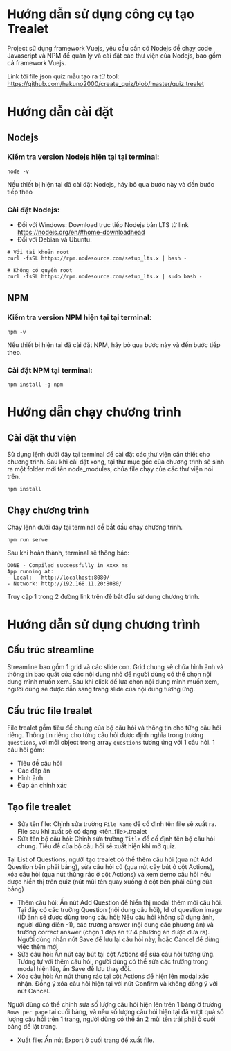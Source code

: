 # Hướng dẫn sử dụng công cụ tạo Trealet

Project sử dụng framework Vuejs, yêu cầu cần có Nodejs để chạy code Javascript và NPM để quản lý và cài đặt các thư viện của Nodejs, bao gồm cả framework Vuejs.

Link tới file json quiz mẫu tạo ra từ tool: https://github.com/hakuno2000/create_quiz/blob/master/quiz.trealet

# Hướng dẫn cài đặt

## Nodejs

### Kiểm tra version Nodejs hiện tại tại terminal:
```
node -v
```
Nếu thiết bị hiện tại đã cài đặt Nodejs, hãy bỏ qua bước này và đến bước tiếp theo

### Cài đặt Nodejs:
- Đối với Windows: Download trực tiếp Nodejs bản LTS từ link https://nodejs.org/en/#home-downloadhead
- Đối với Debian và Ubuntu:
```
# Với tài khoản root
curl -fsSL https://rpm.nodesource.com/setup_lts.x | bash -

# Không có quyền root
curl -fsSL https://rpm.nodesource.com/setup_lts.x | sudo bash -
```

## NPM

### Kiểm tra version NPM hiện tại tại terminal:
```
npm -v
```
Nếu thiết bị hiện tại đã cài đặt NPM, hãy bỏ qua bước này và đến bước tiếp theo.

### Cài đặt NPM tại terminal:
```
npm install -g npm
```

# Hướng dẫn chạy chương trình

## Cài đặt thư viện
Sử dụng lệnh dưới đây tại terminal để cài đặt các thư viện cần thiết cho chương trình. Sau khi cài đặt xong, tại thư mục gốc của chương trình sẽ sinh ra một folder mới tên node_modules, chứa file chạy của các thư viện nói trên.
```
npm install
```

## Chạy chương trình
Chạy lệnh dưới đây tại terminal để bắt đầu chạy chương trình. 
```
npm run serve
```
Sau khi hoàn thành, terminal sẽ thông báo: 
```
DONE - Compiled successfully in xxxx ms
App running at:
- Local:   http://localhost:8080/ 
- Network: http://192.168.11.20:8080/
```
Truy cập 1 trong 2 đường link trên để bắt đầu sử dụng chương trình.

# Hướng dẫn sử dụng chương trình

## Cấu trúc streamline

Streamline bao gồm 1 grid và các slide con. 
Grid chung sẽ chứa hình ảnh và thông tin bao quát của các nội dung nhỏ để người dùng có thể chọn nội dung mình muốn xem.
Sau khi click để lựa chọn nội dung mình muốn xem, người dùng sẽ được dẫn sang trang slide của nội dung tương ứng. 

## Cấu trúc file trealet

File trealet gồm tiêu đề chung của bộ câu hỏi và thông tin cho từng câu hỏi riêng. Thông tin riêng cho từng câu hỏi được định nghĩa trong trường ```questions```, với mỗi object trong array ```questions``` tương ứng với 1 câu hỏi. 1 câu hỏi gồm:
- Tiêu đề câu hỏi
- Các đáp án
- Hình ảnh
- Đáp án chính xác

## Tạo file trealet
- Sửa tên file: Chỉnh sửa trường ```File Name``` để cố định tên file sẽ xuất ra. File sau khi xuất sẽ có dạng <tên_file>.trealet
- Sửa tên bộ câu hỏi: Chỉnh sửa trường ```Title``` để cố định tên bộ câu hỏi chung. Tiêu đề của bộ câu hỏi sẽ xuất hiện khi mở quiz.

Tại List of Questions, người tạo trealet có thể thêm câu hỏi (qua nút Add Question bên phải bảng), sửa câu hỏi cũ (qua nút cây bút ở cột Actions), xóa câu hỏi (qua nút thùng rác ở cột Actions) và xem demo câu hỏi nếu được hiển thị trên quiz (nút mũi tên quay xuống ở cột bên phải cùng của bảng)
- Thêm câu hỏi: Ấn nút Add Question để hiển thị modal thêm mới câu hỏi. Tại đây có các trường Question (nội dung câu hỏi), Id of question image (ID ảnh sẽ được dùng trong câu hỏi; Nếu câu hỏi không sử dụng ảnh, người dùng điền -1), các trường answer (nội dung các phương án) và trường correct answer (chọn 1 đáp án từ 4 phương án được đưa ra). Người dùng nhấn nút Save để lưu lại câu hỏi này, hoặc Cancel để dừng việc thêm mới
- Sửa câu hỏi: Ấn nút cây bút tại cột Actions để sửa câu hỏi tương ứng. Tương tự với thêm câu hỏi, người dùng có thể sửa các trường trong modal hiện lên, ấn Save để lưu thay đổi.
- Xóa câu hỏi: Ấn nút thùng rác tại cột Actions để hiện lên modal xác nhận. Đồng ý xóa câu hỏi hiện tại với nút Confirm và không đồng ý với nút Cancel.

Người dùng có thể chỉnh sửa số lượng câu hỏi hiện lên trên 1 bảng ở trường ```Rows per page``` tại cuối bảng, và nếu số lượng câu hỏi hiện tại đã vượt quá số lượng câu hỏi trên 1 trang, người dùng có thể ấn 2 mũi tên trái phải ở cuối bảng để lật trang.

- Xuất file: Ấn nút Export ở cuối trang để xuất file.
